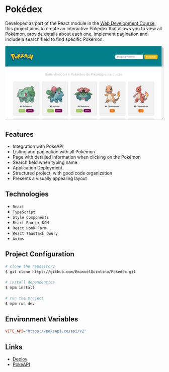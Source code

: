 # Pokédex

Developed as part of the React module in the [Web Development Course](https://emanuelquintino.github.io/Page-WDC/), this project aims to create an interactive Pokédex that allows you to view all Pokémon, provide details about each one, implement pagination and include a search field to find specific Pokémon.

![home-layout](./src/assets/home-layout.png)

## Features

- Integration with PokeAPI
- Listing and pagination with all Pokémon
- Page with detailed information when clicking on the Pokémon
- Search field when typing name
- Application Deployment
- Structured project, with good code organization
- Presents a visually appealing layout

## Technologies

- `React`
- `TypeScript`
- `Style Components`
- `React Router DOM`
- `React Hook Form`
- `React Tanstack Query`
- `Axios`

## Project Configuration

```bash
# clone the repository
$ git clone https://github.com/EmanuelQuintino/Pokedex.git

# install dependencies
$ npm install

# run the project
$ npm run dev
```

## Environment Variables

```ini
VITE_API="https://pokeapi.co/api/v2"
```

## Links

- [Deploy](pokedex-wdc-seven.vercel.app)
- [PokeAPI](https://pokeapi.co/)
